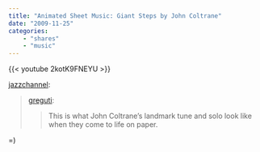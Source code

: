 ```yaml
---
title: "Animated Sheet Music: Giant Steps by John Coltrane"
date: "2009-11-25"
categories:
    - "shares"
    - "music"
---
```


{{< youtube 2kotK9FNEYU >}}

[jazzchannel](http://jazzchannel.tumblr.com/post/244191627/greguti-this-is-what-john-coltranes-landmark):

> [greguti](http://greguti.tumblr.com/post/243723534/this-is-what-john-coltranes-landmark-tune-and):
>
> > This is what John Coltrane’s landmark tune and solo look like when they come to life on paper.

\=)
